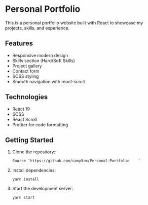 # Personal Portfolio

This is a personal portfolio website built with React to showcase my projects, skills, and experience.

## Features

- Responsive modern design
- Skills section (Hard/Soft Skills)
- Project gallery
- Contact form
- SCSS styling
- Smooth navigation with react-scroll

## Technologies

- React 19
- SCSS
- React Scroll
- Prettier for code formatting

## Getting Started

1. Clone the repository::
   ```bash
   Source `https://github.com/camp3rm/Personal-Portfolio	`
   ```
2. Install dependencies:
   ```
   yarn install
   ```
3. Start the development server:
   ```
   yarn start
   ```